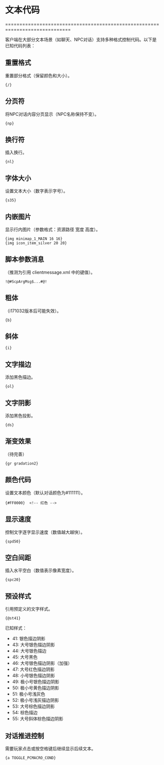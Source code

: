 # 文本代码
=============================================================================

客户端在大部分文本场景（如聊天、NPC对话）支持多种格式控制代码。以下是已知代码列表：

## 重置格式
重置部分格式（保留颜色和大小）。
```text
{/}
```

## 分页符
将NPC对话内容分页显示（NPC名称保持不变）。
```text
{np}
```

## 换行符
插入换行。
```text
{nl}
```

## 字体大小
设置文本大小（数字表示字号）。
```text
{s35}
```

## 内嵌图片
显示行内图片（参数格式：资源路径 宽度 高度）。
```text
{img minimap_1_MAIN 16 16}
{img icon_item_silver 20 20}
```

## 脚本参数消息
（推测为引用 clientmessage.xml 中的键值）。
```text
!@#ScpArgMsg$...#@!
```

## 粗体
（i171032版本后可能失效）。
```text
{b}
```

## 斜体
```text
{i}
```

## 文字描边
添加黑色描边。
```text
{ol}
```

## 文字阴影
添加黑色投影。
```text
{ds}
```

## 渐变效果
（待完善）
```text
{gr gradation2}
```

## 颜色代码
设置文本颜色（默认对话颜色为#111111）。
```text
{#FF0000}  <!-- 红色 -->
```

## 显示速度
控制文字逐字显示速度（数值越大越快）。
```text
{spd50}
```

## 空白间距
插入水平空白（数值表示像素宽度）。
```text
{spc20}
```

## 预设样式
引用预定义的文字样式。
```text
{@st41}
```
已知样式：
- 41: 银色描边阴影
- 43: 大号银色描边阴影
- 44: 大号银色描边
- 45: 大号黑色
- 46: 大号银色描边阴影（加强）
- 47: 大号红色描边阴影
- 48: 小号银色描边阴影
- 49: 极小号银色描边阴影
- 50: 极小号黄色描边阴影
- 51: 极小号浅灰色
- 52: 极小号浅灰描边阴影
- 53: 大号棕色描边阴影
- 54: 棕色描边
- 55: 大号斜体棕色描边阴影

## 对话推进控制
需要玩家点击或按空格键后继续显示后续文本。
```text
{a TOGGLE_PCMACRO_COND}
```